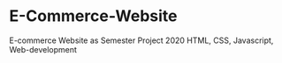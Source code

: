 # E-Commerce-Website
E-commerce Website as Semester Project 2020
HTML, CSS, Javascript, Web-development
